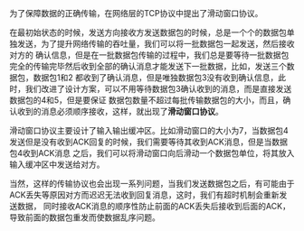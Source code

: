 为了保障数据的正确传输，在网络层的TCP协议中提出了滑动窗口协议。

在最初始状态的时候，发送方向接收方发送数据包的时候，总是一个个的数据包单独发送，为了提升网络传输的吞吐量，我们可以将一批数据包一起发送，然后接收对方的
确认信息，但是在一批数据包传输的过程中，我们总是要等待一批数据包完全的传输完毕然后收到全部的确认消息才能发送下一批数据，比如，发送三个数据包，数据包1和2
都收到了确认消息，但是唯独数据包3没有收到确认信息，此时，我们改进了设计方案，可以不用等待数据包3确认收到的消息，而是直接发送数据包的4和5，但是要保证
数据包数量不超过每批传输数据包的大小，而且，确认收到的消息必须顺序接收，这样，就出现了**滑动窗口协议**。

滑动窗口协议主要设计了输入输出缓冲区。比如滑动窗口的大小为7，当数据包4发送但是没有收到ACK回复的时候，我们需要等待其收到ACK消息，但是当数据包4收到ACK消息
之后，我们可以将滑动窗口向后滑动一个数据包单位，将其放入输入缓冲区中发送给对方。

当然，这样的传输协议也会出现一系列问题，当我们发送数据包之后，有可能由于ACK丢失等原因对方而迟迟无法收到回复消息，这时，我们有超时机制会重新发送数据，
同时接收ACK消息的顺序性防止前面的ACK丢失后接收到后面的ACK，导致前面的数据包重发而使数据乱序问题。
